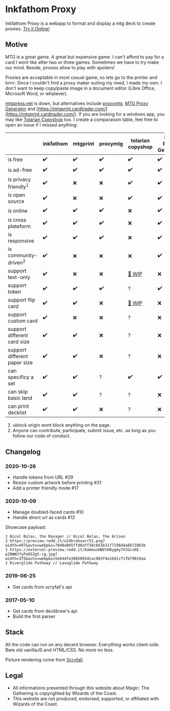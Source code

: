 # Inkfathom Proxy

Inkfathom Proxy is a webapp to format and display a mtg deck to create proxies. [Try it Online!](https://inkfathom.netlify.app)

## Motive

MTG is a great game. A great but expensive game. I can't afford to pay for a card I wont like after two or three games. Sometimes we have to try make our mind. Beside, proxies allow to play with spoilers!

Proxies are acceptable in most casual game, so lets go to the printer and brrrr. Since I couldn't find a proxy maker suiting my need, I made my own. I don't want to keep copy/paste image in a document editor (Libre Office, Microsoft Word, or whatever).

[mtgpress.net](http://www.mtgpress.net/) is down, but alternatives include [proxymtg](http://proxymtg.net/), [MTG Proxy Generator](https://philo-jh.github.io/MTG-Proxy-Generator/) and [https://mtgprint.cardtrader.com/](https://mtgprint.cardtrader.com/). If you are looking for a windows app, you may like [Tolarian Copyshop](https://bitbucket.org/tolarianlibrarians/mtg-tolarian-copyshop/downloads/) too. I create a comparaison table, feel free to open an issue if I missed anything:

|                              | inkfathom | mtgprint | proxymtg | tolarian copyshop | MTG Proxy Generator |
|------------------------------|-----------|----------|----------|-------------------|---------------------|
| is free                      | ✔️         | ✔️        | ✔️        | ✔️                 | ✔️ |
| is ad-free                   | ✔️         | ✔️        | ✔️        | ✔️                 | ✔️ |
| is privacy friendly<sup>1</sup> | ✔️         | ❌        | ❌        | ✔️                 | ✔️ |
| is open source               | ✔️         | ❌        | ❌        | ✔️                 | ✔️ |
| is online                    | ✔️         | ✔️        | ✔️        | ❌                 | ✔️ |
| is cross plateform           | ✔️         | ✔️        | ✔️        | ❌                 | ✔️ |
| is responsive                | ✔️         | ✔️        | ✔️        | ❌                 | ✔️ |
| is community-driven<sup>2</sup> | ✔️         | ❌        | ❌        | ❌                 | ✔️ | ✔️ |
| support text-only            | ✔️         | ❌        | ❌        | [🚧 WIP](https://trello.com/c/fu3vex2u/72-text-only-print-option)         | ❌ |
| support token                | ✔️         | ✔️        | ✔️        | ?                 | ✔️ |
| support flip card            | ✔️         | ✔️        | ❌        | [🚧 WIP](https://trello.com/c/aesAIHhO/73-print-front-and-backside-of-double-faced-cards)                 | ❌ |
| support custom card          | ✔️         | ❌        | ❌        | ?                 | ❌ |
| support different card size  | ✔️         | ✔️        | ❌        | ?                 | ❌ |
| support different paper size | ✔️ | ✔️        | ❌        | ?                 | ❌ |
| can specificy a set          | ✔️ | ✔️        | ?        | ✔️                 | ✔️ |
| can skip basic land          | ✔️ | ✔️        | ?        | ?                 | ❌ |
| can print decklist           | ✔️ | ✔️        | ❌        | ?                 | ❌ |

1. ublock origin wont block anything on the page.
1. Anyone can contribute, participate, submit issue, etc. as long as you follow our code of conduct.

## Changelog

### 2020-10-26

* Handle tokens from URL #29
* Resize custom artwork before printing #31
* Add a printer friendly mode #17

### 2020-10-09

* Manage doubled-faced cards #10
* Handle direct url as cards #12

Showcase payload:

	2 Nicol Bolas, the Ravager // Nicol Bolas, the Arisen
	2 https://preview.redd.it/o24hrebvwrr51.png?width=497&auto=webp&s=7040a065ffd8aff38c661b31f7196d4a8b72863b
	1 https://external-preview.redd.it/8a6muxHWVtH8ygmy7ktGcsKE-p20WWJfyPoO5Zg5-cg.jpg?width=375&auto=webp&s=5e644fe3065893dcac903f4e1641cf1fb79019aa
	1 Riverglide Pathway // Lavaglide Pathway

### 2019-06-25

* Get cards from scryfall's api

### 2017-05-10

* Get cards from deckbrew's api
* Build the first parser

## Stack

All the code can run on any decent browser. Everything works client-side. Bare old vanillaJS and HTML/CSS. No more no less.

Picture rendering come from [Scryfall](https://scryfall.com/).

## Legal

* All informations presented through this website about Magic: The Gathering is copyrighted by Wizards of the Coast.
* This website are not produced, endorsed, supported, or affiliated with Wizards of the Coast.
